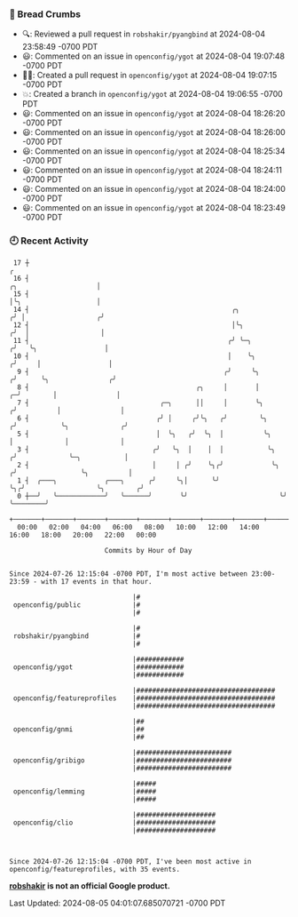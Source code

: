 ### 🍞 Bread Crumbs

 * 🔍: Reviewed a pull request in  `robshakir/pyangbind` at 2024-08-04 23:58:49 -0700 PDT
 * 😃: Commented on an issue in `openconfig/ygot` at 2024-08-04 19:07:48 -0700 PDT
 * ✍🏼: Created a pull request in `openconfig/ygot` at 2024-08-04 19:07:15 -0700 PDT
 * 💥: Created a branch in `openconfig/ygot` at 2024-08-04 19:06:55 -0700 PDT
 * 😃: Commented on an issue in `openconfig/ygot` at 2024-08-04 18:26:20 -0700 PDT
 * 😃: Commented on an issue in `openconfig/ygot` at 2024-08-04 18:26:00 -0700 PDT
 * 😃: Commented on an issue in `openconfig/ygot` at 2024-08-04 18:25:34 -0700 PDT
 * 😃: Commented on an issue in `openconfig/ygot` at 2024-08-04 18:24:11 -0700 PDT
 * 😃: Commented on an issue in `openconfig/ygot` at 2024-08-04 18:24:00 -0700 PDT
 * 😃: Commented on an issue in `openconfig/ygot` at 2024-08-04 18:23:49 -0700 PDT

### 🕘 Recent Activity
```
 17 ┼                                                                                                  ╭
 16 ┤                                                                            ╭╮                    │
 15 ┤                                                                            │╰╮                   │
 14 ┤                                                   ╭╮                      ╭╯ │                  ╭╯
 12 ┤                                                   │╰╮                    ╭╯  │                  │
 11 ┤                                                  ╭╯ ╰─╮                 ╭╯   ╰╮                 │
 10 ┤                                                  │    ╰╮               ╭╯     │                 │
  9 ┤                                                 ╭╯     ╰╮             ╭╯      ╰╮               ╭╯
  8 ┤                                          ╭╮     │       │           ╭─╯        │               │
  7 ┤                                 ╭─╮      ││     │       ╰╮         ╭╯          │               │
  6 ┤                                ╭╯ │     ╭╯╰╮   ╭╯        ╰╮       ╭╯           ╰╮             ╭╯
  5 ┤                                │  ╰╮   ╭╯  ╰╮  │          ╰╮      │             │             │
  3 ┤                               ╭╯   ╰╮  │    │  │           ╰╮    ╭╯             ╰─╮           │
  2 ┤                               │     │ ╭╯    ╰╮╭╯            ╰╮  ╭╯                ╰╮          │
  1 ┤  ╭───╮            ╭───╮      ╭╯     ╰╮│      ╰╯              ╰╮╭╯                  ╰╮        ╭╯
  0 ┼──╯   ╰────────────╯   ╰──────╯       ╰╯                       ╰╯                    ╰────────╯
    +───────+───────+───────+───────+───────+───────+───────+───────+───────+───────+───────+───────+────
  00:00   02:00   04:00   06:00   08:00   10:00   12:00   14:00   16:00   18:00   20:00   22:00   00:00   

						Commits by Hour of Day


Since 2024-07-26 12:15:04 -0700 PDT, I'm most active between 23:00-23:59 - with 17 events in that hour.

```



```
                               |#
 openconfig/public             |#
                               |#

                               |#
 robshakir/pyangbind           |#
                               |#

                               |############
 openconfig/ygot               |############
                               |############

                               |###################################
 openconfig/featureprofiles    |###################################
                               |###################################

                               |##
 openconfig/gnmi               |##
                               |##

                               |########################
 openconfig/gribigo            |########################
                               |########################

                               |#####
 openconfig/lemming            |#####
                               |#####

                               |####################
 openconfig/clio               |####################
                               |####################



Since 2024-07-26 12:15:04 -0700 PDT, I've been most active in openconfig/featureprofiles, with 35 events.

```
**[robshakir](mailto:robjs@google.com) is not an official Google product.**  


Last Updated: 2024-08-05 04:01:07.685070721 -0700 PDT
